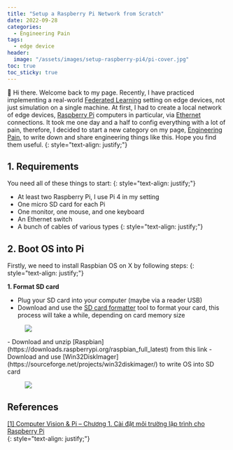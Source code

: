 ```yaml
---
title: "Setup a Raspberry Pi Network from Scratch"
date: 2022-09-28
categories: 
  - Engineering Pain
tags: 
  - edge device
header: 
  image: "/assets/images/setup-raspberry-pi4/pi-cover.jpg"
toc: true
toc_sticky: true
---
```


👋 Hi there. Welcome back to my page. Recently, I have practiced implementing a real-world [Federated Learning](https://en.wikipedia.org/wiki/Federated_learning) setting on edge devices, not just simulation on a single machine. At first, I had to create a local network of edge devices, [Raspberry Pi](https://www.raspberrypi.com/) computers in particular, via [Ethernet](https://en.wikipedia.org/wiki/Ethernet) connections. It took me one day and a half to config everything with a lot of pain, therefore, I decided to start a new category on my page, [Engineering Pain](https://gather-ai.github.io/categories/#engineering-pain), to write down and share engineering things like this. Hope you find them useful. 
{: style="text-align: justify;"}

## 1. Requirements
You need all of these things to start: 
{: style="text-align: justify;"}
* At least two Raspberry Pi, I use Pi 4 in my setting
* One micro SD card for each Pi
* One monitor, one mouse, and one keyboard
* An Ethernet switch
* A bunch of cables of various types
{: style="text-align: justify;"}

## 2. Boot OS into Pi
Firstly, we need to install Raspbian OS on X by following steps: 
{: style="text-align: justify;"}

**1. Format SD card**
- Plug your SD card into your computer (maybe via a reader USB)
- Download and use the [SD card formatter](https://www.sdcard.org/downloads/formatter/) tool to format your card, this process will take a while, depending on card memory size
<figure class="align-center" style="width: 500px">
  <img src="{{ site.url }}{{ site.baseurl }}/assets/images/setup-raspberry-pi4/sd-card-formatter.jpg">
</figure>
- Download and unzip [Raspbian](https://downloads.raspberrypi.org/raspbian_full_latest) from this link
- Download and use [Win32DiskImager](https://sourceforge.net/projects/win32diskimager/) to write OS into SD card
<figure class="align-center" style="width: 500px">
  <img src="{{ site.url }}{{ site.baseurl }}/assets/images/setup-raspberry-pi4/win32diskimager.jpg">
</figure>

## References
[[1] Computer Vision & Pi – Chương 1. Cài đặt môi trường lập trình cho Raspberry Pi](https://miai.vn/2020/02/17/computer-vision-pi-chuong-1-cai-dat-moi-truong-lap-trinh-cho-raspbery-pi/)<br>
{: style="text-align: justify;"}